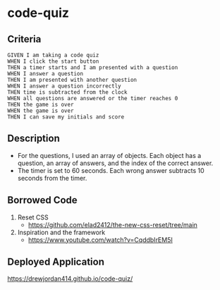 # code-quiz


## Criteria

```
GIVEN I am taking a code quiz
WHEN I click the start button
THEN a timer starts and I am presented with a question
WHEN I answer a question
THEN I am presented with another question
WHEN I answer a question incorrectly
THEN time is subtracted from the clock
WHEN all questions are answered or the timer reaches 0
THEN the game is over
WHEN the game is over
THEN I can save my initials and score
```


## Description
- For the questions, I used an array of objects. Each object has a question, an array of answers, and the index of the correct answer.
- The timer is set to 60 seconds. Each wrong answer subtracts 10 seconds from the timer.

## Borrowed Code
1. Reset CSS
    - https://github.com/elad2412/the-new-css-reset/tree/main
2. Inspiration and the framework
    -  https://www.youtube.com/watch?v=CqddbIrEM5I

## Deployed Application
https://drewjordan414.github.io/code-quiz/
